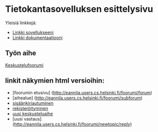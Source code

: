 # Tietokantasovelluksen esittelysivu

Yleisiä linkkejä:

* [Linkki sovellukseeni](https://github.com/ealiasannila/Tsoha-Bootstrap)
* [Linkki dokumentaatiooni](https://github.com/ealiasannila/Tsoha-Bootstrap/blob/master/doc/dokumentaatio.pdf)

## Työn aihe

[Keskustelufoorumi](http://advancedkittenry.github.io/suunnittelu_ja_tyoymparisto/aiheet/Keskustelufoorumi.html) 

## linkit näkymien html versioihin:
* [foorumin etusivu] (http://eannila.users.cs.helsinki.fi/foorumi/forum)
* [aihealue] (http://eannila.users.cs.helsinki.fi/foorumi/subforum)
* [sisäänkirjautuminen](http://eannila.users.cs.helsinki.fi/foorumi/login)
* [rekisteröityminen](http://eannila.users.cs.helsinki.fi/foorumi/register)
* [uusi keskusteluaihe](http://eannila.users.cs.helsinki.fi/foorumi/newtopic)
* [uusi vastaus] (http://eannila.users.cs.helsinki.fi/foorumi/newtopic/reply)
